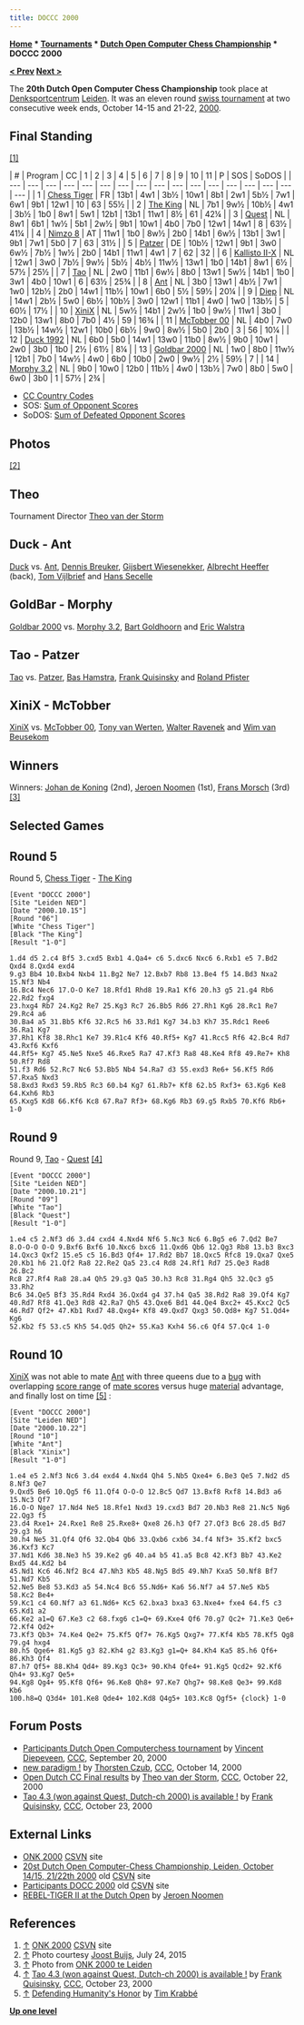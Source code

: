 ```yaml
---
title: DOCCC 2000
---
```

**[Home](Home "Home") * [Tournaments](Tournaments_and_Matches "Tournaments and Matches") * [Dutch Open Computer Chess Championship](Dutch_Open_Computer_Chess_Championship "Dutch Open Computer Chess Championship") * DOCCC 2000**

**[\< Prev](DOCCC_1999 "DOCCC 1999") [Next >](DOCCC_2001 "DOCCC 2001")**

The **20th Dutch Open Computer Chess Championship** took place at [Denksportcentrum](http://www.denksportcentrumleiden.nl/) [Leiden](https://en.wikipedia.org/wiki/Leiden). It was an eleven round [swiss tournament](https://en.wikipedia.org/wiki/Swiss-system_tournament) at two consecutive week ends, October 14-15 and 21-22, [2000](Timeline#2000 "Timeline").

## Final Standing

<a id="cite-note-1" href="#cite-ref-1">[1]</a>

|  #
|  Program
|  CC
|  1
|  2
|  3
|  4
|  5
|  6
|  7
|  8
|  9
|  10
|  11
|  P
|  SOS
|  SoDOS
|
| --- | --- | --- | --- | --- | --- | --- | --- | --- | --- | --- | --- | --- | --- | --- | --- | --- |
|  1
| [Chess Tiger](Chess_Tiger "Chess Tiger") |  FR
|  13b1
|  4w1
|  3b½
|  10w1
|  8b1
|  2w1
|  5b½
|  7w1
|  6w1
|  9b1
|  12w1
|  10
|  63
|  55½
|
|  2
| [The King](The_King "The King") |  NL
|  7b1
|  9w½
|  10b½
|  4w1
|  3b½
|  1b0
|  8w1
|  5w1
|  12b1
|  13b1
|  11w1
|  8½
|  61
|  42¼
|
|  3
| [Quest](Quest "Quest") |  NL
|  8w1
|  6b1
|  1w½
|  5b1
|  2w½
|  9b1
|  10w1
|  4b0
|  7b0
|  12w1
|  14w1
|  8
|  63½
|  41¼
|
|  4
| [Nimzo 8](Nimzo "Nimzo") |  AT
|  11w1
|  1b0
|  8w½
|  2b0
|  14b1
|  6w½
|  13b1
|  3w1
|  9b1
|  7w1
|  5b0
|  7
|  63
|  31½
|
|  5
| [Patzer](Patzer "Patzer") |  DE
|  10b½
|  12w1
|  9b1
|  3w0
|  6w½
|  7b½
|  1w½
|  2b0
|  14b1
|  11w1
|  4w1
|  7
|  62
|  32
|
|  6
| [Kallisto II-X](Kallisto "Kallisto") |  NL
|  12w1
|  3w0
|  7b½
|  9w½
|  5b½
|  4b½
|  11w½
|  13w1
|  1b0
|  14b1
|  8w1
|  6½
|  57½
|  25½
|
|  7
| [Tao](Tao "Tao") |  NL
|  2w0
|  11b1
|  6w½
|  8b0
|  13w1
|  5w½
|  14b1
|  1b0
|  3w1
|  4b0
|  10w1
|  6
|  63½
|  25¾
|
|  8
| [Ant](Ant "Ant") |  NL
|  3b0
|  13w1
|  4b½
|  7w1
|  1w0
|  12b½
|  2b0
|  14w1
|  11b½
|  10w1
|  6b0
|  5½
|  59½
|  20¼
|
|  9
| [Diep](Diep "Diep") |  NL
|  14w1
|  2b½
|  5w0
|  6b½
|  10b½
|  3w0
|  12w1
|  11b1
|  4w0
|  1w0
|  13b½
|  5
|  60½
|  17½
|
|  10
| [XiniX](XiniX "XiniX") |  NL
|  5w½
|  14b1
|  2w½
|  1b0
|  9w½
|  11w1
|  3b0
|  12b0
|  13w1
|  8b0
|  7b0
|  4½
|  59
|  16¾
|
|  11
| [McTobber 00](McTobber "McTobber") |  NL
|  4b0
|  7w0
|  13b½
|  14w½
|  12w1
|  10b0
|  6b½
|  9w0
|  8w½
|  5b0
|  2b0
|  3
|  56
|  10¼
|
|  12
| [Duck 1992](Duck "Duck") |  NL
|  6b0
|  5b0
|  14w1
|  13w0
|  11b0
|  8w½
|  9b0
|  10w1
|  2w0
|  3b0
|  1b0
|  2½
|  61½
|  8¼
|
|  13
| [Goldbar 2000](Goldbar "Goldbar") |  NL
|  1w0
|  8b0
|  11w½
|  12b1
|  7b0
|  14w½
|  4w0
|  6b0
|  10b0
|  2w0
|  9w½
|  2½
|  59½
|  7
|
|  14
| [Morphy 3.2](index.php?title=Morphy_NL&action=edit&redlink=1 "Morphy NL (page does not exist)") |  NL
|  9b0
|  10w0
|  12b0
|  11b½
|  4w0
|  13b½
|  7w0
|  8b0
|  5w0
|  6w0
|  3b0
|  1
|  57½
|  2¾
|

- [CC Country Codes](https://en.wikipedia.org/wiki/ISO_3166-1)
- SOS: [Sum of Opponent Scores](https://en.wikipedia.org/wiki/Buchholz_system)
- SoDOS: [Sum of Defeated Opponent Scores](https://en.wikipedia.org/wiki/Neustadtl_score)

## Photos

<a id="cite-note-2" href="#cite-ref-2">[2]</a>

## Theo

[](File:Theo2000.jpg)
Tournament Director [Theo van der Storm](Theo_van_der_Storm "Theo van der Storm")

## Duck - Ant

[](File:DuckAnt2000.jpg)
[Duck](Duck "Duck") vs. [Ant](Ant "Ant"), [Dennis Breuker](Dennis_Breuker "Dennis Breuker"), [Gijsbert Wiesenekker](Gijsbert_Wiesenekker "Gijsbert Wiesenekker"), [Albrecht Heeffer](Albrecht_Heeffer "Albrecht Heeffer") (back), [Tom Vijlbrief](Tom_Vijlbrief "Tom Vijlbrief") and [Hans Secelle](Hans_Secelle "Hans Secelle")

## GoldBar - Morphy

[](File:GoldBarMorphy2000.jpg)
[Goldbar 2000](Goldbar "Goldbar") vs. [Morphy 3.2](index.php?title=Morphy_NL&action=edit&redlink=1 "Morphy NL (page does not exist)"), [Bart Goldhoorn](Bart_Goldhoorn "Bart Goldhoorn") and [Eric Walstra](index.php?title=Eric_Walstra&action=edit&redlink=1 "Eric Walstra (page does not exist)")

## Tao - Patzer

[](File:TaoPatzer2000.jpg)
[Tao](Tao "Tao") vs. [Patzer](Patzer "Patzer"), [Bas Hamstra](Bas_Hamstra "Bas Hamstra"), [Frank Quisinsky](Frank_Quisinsky "Frank Quisinsky") and [Roland Pfister](Roland_Pfister "Roland Pfister")

## XiniX - McTobber

[](File:XinixMcTobber2000.jpg)
[XiniX](XiniX "XiniX") vs. [McTobber 00](McTobber "McTobber"), [Tony van Werten](Tony_van_Roon-Werten "Tony van Roon-Werten"), [Walter Ravenek](Walter_Ravenek "Walter Ravenek") and [Wim van Beusekom](Wim_van_Beusekom "Wim van Beusekom")

## Winners

[](http://old.csvn.nl/csvnp25.html)
Winners: [Johan de Koning](Johan_de_Koning "Johan de Koning") (2nd), [Jeroen Noomen](Jeroen_Noomen "Jeroen Noomen") (1st), [Frans Morsch](Frans_Morsch "Frans Morsch") (3rd) <a id="cite-note-3" href="#cite-ref-3">[3]</a>

## Selected Games

## Round 5

Round 5, [Chess Tiger](Chess_Tiger "Chess Tiger") - [The King](The_King "The King")

```
[Event "DOCCC 2000"]
[Site "Leiden NED"]
[Date "2000.10.15"]
[Round "06"]
[White "Chess Tiger"]
[Black "The King"]
[Result "1-0"]

1.d4 d5 2.c4 Bf5 3.cxd5 Bxb1 4.Qa4+ c6 5.dxc6 Nxc6 6.Rxb1 e5 7.Bd2 Qxd4 8.Qxd4 exd4
9.g3 Bb4 10.Bxb4 Nxb4 11.Bg2 Ne7 12.Bxb7 Rb8 13.Be4 f5 14.Bd3 Nxa2 15.Nf3 Nb4
16.Bc4 Nec6 17.O-O Ke7 18.Rfd1 Rhd8 19.Ra1 Kf6 20.h3 g5 21.g4 Rb6 22.Rd2 fxg4
23.hxg4 Rb7 24.Kg2 Re7 25.Kg3 Rc7 26.Bb5 Rd6 27.Rh1 Kg6 28.Rc1 Re7 29.Rc4 a6
30.Ba4 a5 31.Bb5 Kf6 32.Rc5 h6 33.Rd1 Kg7 34.b3 Kh7 35.Rdc1 Ree6 36.Ra1 Kg7
37.Rh1 Kf8 38.Rhc1 Ke7 39.R1c4 Kf6 40.Rf5+ Kg7 41.Rcc5 Rf6 42.Bc4 Rd7 43.Rxf6 Kxf6
44.Rf5+ Kg7 45.Ne5 Nxe5 46.Rxe5 Ra7 47.Kf3 Ra8 48.Ke4 Rf8 49.Re7+ Kh8 50.Rf7 Rd8
51.f3 Rd6 52.Rc7 Nc6 53.Bb5 Nb4 54.Ra7 d3 55.exd3 Re6+ 56.Kf5 Rd6 57.Rxa5 Nxd3
58.Bxd3 Rxd3 59.Rb5 Rc3 60.b4 Kg7 61.Rb7+ Kf8 62.b5 Rxf3+ 63.Kg6 Ke8 64.Kxh6 Rb3
65.Kxg5 Kd8 66.Kf6 Kc8 67.Ra7 Rf3+ 68.Kg6 Rb3 69.g5 Rxb5 70.Kf6 Rb6+ 1-0

```

## Round 9

Round 9, [Tao](Tao "Tao") - [Quest](Quest "Quest") <a id="cite-note-4" href="#cite-ref-4">[4]</a>

```
[Event "DOCCC 2000"]
[Site "Leiden NED"]
[Date "2000.10.21"]
[Round "09"]
[White "Tao"]
[Black "Quest"]
[Result "1-0"]

1.e4 c5 2.Nf3 d6 3.d4 cxd4 4.Nxd4 Nf6 5.Nc3 Nc6 6.Bg5 e6 7.Qd2 Be7
8.O-O-O O-O 9.Bxf6 Bxf6 10.Nxc6 bxc6 11.Qxd6 Qb6 12.Qg3 Rb8 13.b3 Bxc3
14.Qxc3 Qxf2 15.e5 c5 16.Bd3 Qf4+ 17.Rd2 Bb7 18.Qxc5 Rfc8 19.Qxa7 Qxe5 
20.Kb1 h6 21.Qf2 Ra8 22.Re2 Qa5 23.c4 Rd8 24.Rf1 Rd7 25.Qe3 Rad8 26.Bc2 
Rc8 27.Rf4 Ra8 28.a4 Qh5 29.g3 Qa5 30.h3 Rc8 31.Rg4 Qh5 32.Qc3 g5 33.Rh2
Bc6 34.Qe5 Bf3 35.Rd4 Rxd4 36.Qxd4 g4 37.h4 Qa5 38.Rd2 Ra8 39.Qf4 Kg7 
40.Rd7 Rf8 41.Qe3 Rd8 42.Ra7 Qh5 43.Qxe6 Bd1 44.Qe4 Bxc2+ 45.Kxc2 Qc5 
46.Rd7 Qf2+ 47.Kb1 Rxd7 48.Qxg4+ Kf8 49.Qxd7 Qxg3 50.Qd8+ Kg7 51.Qd4+ Kg6
52.Kb2 f5 53.c5 Kh5 54.Qd5 Qh2+ 55.Ka3 Kxh4 56.c6 Qf4 57.Qc4 1-0

```

## Round 10

[XiniX](XiniX "XiniX") was not able to mate [Ant](Ant "Ant") with three queens due to a [bug](Engine_Testing#bugs "Engine Testing") with overlapping [score range](Score#ValueRange "Score") of [mate scores](Score#MateScores "Score") versus huge [material](Material "Material") advantage, and finally lost on time <a id="cite-note-5" href="#cite-ref-5">[5]</a> :

```
[Event "DOCCC 2000"]
[Site "Leiden NED"]
[Date "2000.10.22"]
[Round "10"]
[White "Ant"]
[Black "Xinix"]
[Result "1-0"]

1.e4 e5 2.Nf3 Nc6 3.d4 exd4 4.Nxd4 Qh4 5.Nb5 Qxe4+ 6.Be3 Qe5 7.Nd2 d5 8.Nf3 Qe7
9.Qxd5 Be6 10.Qg5 f6 11.Qf4 O-O-O 12.Bc5 Qd7 13.Bxf8 Rxf8 14.Bd3 a6 15.Nc3 Qf7
16.O-O Nge7 17.Nd4 Ne5 18.Rfe1 Nxd3 19.cxd3 Bd7 20.Nb3 Re8 21.Nc5 Ng6 22.Qg3 f5
23.d4 Rxe1+ 24.Rxe1 Re8 25.Rxe8+ Qxe8 26.h3 Qf7 27.Qf3 Bc6 28.d5 Bd7 29.g3 h6
30.h4 Ne5 31.Qf4 Qf6 32.Qb4 Qb6 33.Qxb6 cxb6 34.f4 Nf3+ 35.Kf2 bxc5 36.Kxf3 Kc7
37.Nd1 Kd6 38.Ne3 h5 39.Ke2 g6 40.a4 b5 41.a5 Bc8 42.Kf3 Bb7 43.Ke2 Bxd5 44.Kd2 b4
45.Nd1 Kc6 46.Nf2 Bc4 47.Nh3 Kb5 48.Ng5 Bd5 49.Nh7 Kxa5 50.Nf8 Bf7 51.Nd7 Kb5
52.Ne5 Be8 53.Kd3 a5 54.Nc4 Bc6 55.Nd6+ Ka6 56.Nf7 a4 57.Ne5 Kb5 58.Kc2 Be4+
59.Kc1 c4 60.Nf7 a3 61.Nd6+ Kc5 62.bxa3 bxa3 63.Nxe4+ fxe4 64.f5 c3 65.Kd1 a2
66.Ke2 a1=Q 67.Ke3 c2 68.fxg6 c1=Q+ 69.Kxe4 Qf6 70.g7 Qc2+ 71.Ke3 Qe6+ 72.Kf4 Qd2+
73.Kf3 Qb3+ 74.Ke4 Qe2+ 75.Kf5 Qf7+ 76.Kg5 Qxg7+ 77.Kf4 Kb5 78.Kf5 Qg8 79.g4 hxg4
80.h5 Qge6+ 81.Kg5 g3 82.Kh4 g2 83.Kg3 g1=Q+ 84.Kh4 Ka5 85.h6 Qf6+ 86.Kh3 Qf4
87.h7 Qf5+ 88.Kh4 Qd4+ 89.Kg3 Qc3+ 90.Kh4 Qfe4+ 91.Kg5 Qcd2+ 92.Kf6 Qh4+ 93.Kg7 Qe5+
94.Kg8 Qg4+ 95.Kf8 Qf6+ 96.Ke8 Qh8+ 97.Ke7 Qhg7+ 98.Ke8 Qe3+ 99.Kd8 Kb6
100.h8=Q Q3d4+ 101.Ke8 Qde4+ 102.Kd8 Q4g5+ 103.Kc8 Qgf5+ {clock} 1-0

```

## Forum Posts

- [Participants Dutch Open Computerchess tournament](https://www.stmintz.com/ccc/index.php?id=130068) by [Vincent Diepeveen](Vincent_Diepeveen "Vincent Diepeveen"), [CCC](CCC "CCC"), September 20, 2000
- [new paradigm !](https://www.stmintz.com/ccc/index.php?id=133004) by [Thorsten Czub](Thorsten_Czub "Thorsten Czub"), [CCC](CCC "CCC"), October 14, 2000
- [Open Dutch CC Final results](https://www.stmintz.com/ccc/index.php?id=134518) by [Theo van der Storm](Theo_van_der_Storm "Theo van der Storm"), [CCC](CCC "CCC"), October 22, 2000
- [Tao 4.3 (won against Quest, Dutch-ch 2000) is available !](https://www.stmintz.com/ccc/index.php?id=134675) by [Frank Quisinsky](Frank_Quisinsky "Frank Quisinsky"), [CCC](CCC "CCC"), October 23, 2000

## External Links

- [ONK 2000](http://www.csvn.nl/index.php/historie/n-k-computerschaak/45-2000) [CSVN](CSVN "CSVN") site
- [20st Dutch Open Computer-Chess Championship, Leiden, October 14/15, 21/22th 2000](http://old.csvn.nl/docc00.html) old [CSVN](CSVN "CSVN") site
- [Participants DOCC 2000](http://old.csvn.nl/partic00.html) old [CSVN](CSVN "CSVN") site
- [REBEL-TIGER II at the Dutch Open](http://www.rebel.nl/dutch_00.htm) by [Jeroen Noomen](Jeroen_Noomen "Jeroen Noomen")

## References

1. <a id="cite-ref-1" href="#cite-note-1">↑</a> [ONK 2000](http://www.csvn.nl/index.php/historie/n-k-computerschaak/45-2000) [CSVN](CSVN "CSVN") site
1. <a id="cite-ref-2" href="#cite-note-2">↑</a> Photo courtesy [Joost Buijs](Joost_Buijs "Joost Buijs"), July 24, 2015
1. <a id="cite-ref-3" href="#cite-note-3">↑</a> Photo from [ONK 2000 te Leiden](http://old.csvn.nl/csvnp25.html)
1. <a id="cite-ref-4" href="#cite-note-4">↑</a> [Tao 4.3 (won against Quest, Dutch-ch 2000) is available !](https://www.stmintz.com/ccc/index.php?id=134675) by [Frank Quisinsky](Frank_Quisinsky "Frank Quisinsky"), [CCC](CCC "CCC"), October 23, 2000
1. <a id="cite-ref-5" href="#cite-note-5">↑</a> [Defending Humanity's Honor](http://www.xs4all.nl/~timkr/chess2/honor.htm) by [Tim Krabbé](https://en.wikipedia.org/wiki/Tim_Krabb%C3%A9)

**[Up one level](Dutch_Open_Computer_Chess_Championship "Dutch Open Computer Chess Championship")**

